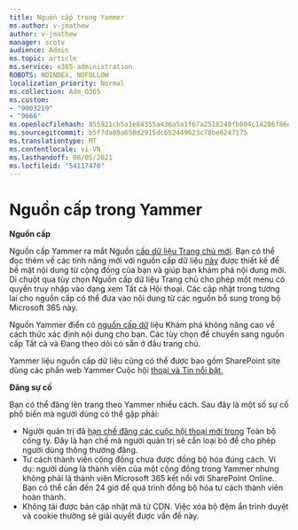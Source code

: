 ```yaml
---
title: Nguồn cấp trong Yammer
ms.author: v-jmathew
author: v-jmathew
manager: scotv
audience: Admin
ms.topic: article
ms.service: o365-administration
ROBOTS: NOINDEX, NOFOLLOW
localization_priority: Normal
ms.collection: Adm_O365
ms.custom:
- "9003219"
- "9666"
ms.openlocfilehash: 855921cb5a1e84355a436a5a1f67a2518240fb804c14286f86e7f2fca306bb30
ms.sourcegitcommit: b5f7da89a650d2915dc652449623c78be6247175
ms.translationtype: MT
ms.contentlocale: vi-VN
ms.lasthandoff: 08/05/2021
ms.locfileid: "54117470"
---
```

# <a name="feeds-in-yammer"></a>Nguồn cấp trong Yammer

**Nguồn cấp**

Nguồn cấp Yammer ra mắt Nguồn [cấp dữ liệu Trang chủ mới](https://support.microsoft.com/office/what-s-in-the-yammer-home-feed-8fff52dd-5b38-468c-b963-fa4c6a4f9254). Bạn có thể đọc thêm về các tính năng mới với nguồn cấp dữ liệu [này](https://techcommunity.microsoft.com/t5/yammer-blog/yammer-discovery-what-is-in-my-feed/ba-p/1596230) được thiết kế để bề mặt nội dung từ cộng đồng của bạn và giúp bạn khám phá nội dung mới. Di chuột qua tùy chọn Nguồn cấp dữ liệu Trang chủ cho phép một menu có quyền truy nhập vào dạng xem Tất cả Hội thoại. Các cập nhật trong tương lai cho nguồn cấp có thể đưa vào nội dung từ các nguồn bổ sung trong bộ Microsoft 365 này.

Nguồn Yammer điển có [nguồn cấp dữ](https://support.microsoft.com/office/what-s-in-the-yammer-discovery-feed-28ba9a79-2bde-4e7c-8420-db2296c3ca49) liệu Khám phá không nâng cao về cách thức xác định nội dung cho bạn. Các tùy chọn để chuyển sang nguồn cấp Tất cả và Đang theo dõi có sẵn ở đầu trang chủ.

Yammer liệu nguồn cấp dữ liệu cũng có thể được bao gồm SharePoint site dùng các phần web Yammer Cuộc hội [thoại và Tin nổi bật.](https://support.microsoft.com/office/use-a-yammer-web-part-in-sharepoint-online-a53cfa0c-3d09-42c8-a286-1038a81c59da)

**Đăng sự cố**

Bạn có thể đăng lên trang theo Yammer nhiều cách. Sau đây là một số sự cố phổ biến mà người dùng có thể gặp phải:

- Người quản trị đã [hạn chế đăng các cuộc hội thoại mới trong](https://support.microsoft.com/office/restrict-all-company-posts-in-yammer-3219d2ae-db15-4c9f-9dd2-28559ae39a97) Toàn bộ công ty. Đây là hạn chế mà người quản trị sẽ cần loại bỏ để cho phép người dùng thông thường đăng.
- Tư cách thành viên cộng đồng chưa được đồng bộ hóa đúng cách. Ví dụ: người dùng là thành viên của một cộng đồng trong Yammer nhưng không phải là thành viên Microsoft 365 kết nối với SharePoint Online. Bạn có thể cần đến 24 giờ để quá trình đồng bộ hóa tư cách thành viên hoàn thành.
- Không tải được bản cập nhật mã từ CDN. Việc xóa bộ đệm ẩn trình duyệt và cookie thường sẽ giải quyết được vấn đề này.
